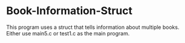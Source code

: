 # Book-Information-Struct
This program uses a struct that tells information about multiple books.  Either use main5.c or test1.c as the main program.
